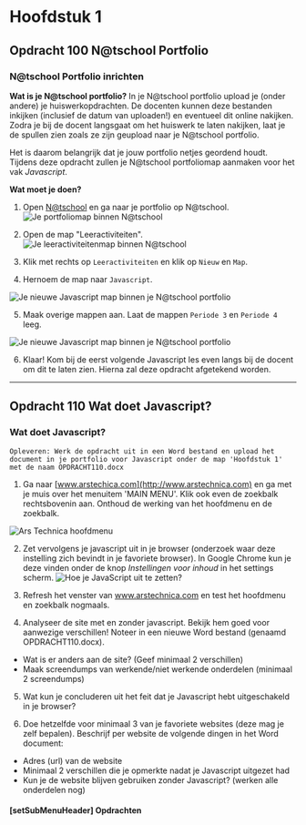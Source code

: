 ﻿# Hoofdstuk 1

## Opdracht 100 N@tschool Portfolio

### N@tschool Portfolio inrichten

**Wat is je N@tschool portfolio?**
In je N@tschool portfolio upload je (onder andere) je huiswerkopdrachten. 
De docenten kunnen deze bestanden inkijken (inclusief de datum van uploaden!) en eventueel dit online nakijken. Zodra je bij de docent langsgaat om het huiswerk te laten nakijken, laat je de spullen zien zoals ze zijn geupload naar je N@tschool portfolio.

Het is daarom belangrijk dat je jouw portfolio netjes geordend houdt. Tijdens deze opdracht zullen je N@tschool portfoliomap aanmaken voor het vak *Javascript*.

**Wat moet je doen?**

1. Open <a href="https://elo.kw1c.nl" target="_blank">N@tschool</a> en ga naar je portfolio op N@tschool.
![Je portfoliomap binnen N@tschool](https://raw.githubusercontent.com/ictacademiekw1c/opdrachten-repository/master/javascript/productie/afbeeldingen/Opdracht100-1.png)

2. Open de map "Leeractiviteiten".
![Je leeractiviteitenmap binnen N@tschool](https://raw.githubusercontent.com/ictacademiekw1c/opdrachten-repository/master/javascript/productie/afbeeldingen/Opdracht100-2.png)

3. Klik met rechts op ``Leeractiviteiten`` en klik op ``Nieuw`` en ``Map``.

4. Hernoem de map naar ``Javascript``.

![Je nieuwe Javascript map binnen je N@tschool portfolio](https://raw.githubusercontent.com/ictacademiekw1c/opdrachten-repository/master/javascript/productie/afbeeldingen/Opdracht100-3.png)

5. Maak overige mappen aan. Laat de mappen ``Periode 3`` en ``Periode 4`` leeg.

![Je nieuwe Javascript map binnen je N@tschool portfolio](https://raw.githubusercontent.com/ictacademiekw1c/opdrachten-repository/master/javascript/productie/afbeeldingen/Opdracht100-4.png)

6. Klaar! Kom bij de eerst volgende Javascript les even langs bij de docent om dit te laten zien. Hierna zal deze opdracht afgetekend worden.

---

## Opdracht 110 Wat doet Javascript?

### Wat doet Javascript?

``Opleveren: Werk de opdracht uit in een Word bestand en upload het document in je portfolio voor Javascript onder de map 'Hoofdstuk 1' met de naam OPDRACHT110.docx``

1. Ga naar [www.arstechica.com](http://www.arstechnica.com) en ga met je muis over het menuitem 'MAIN MENU'. Klik ook even de zoekbalk rechtsbovenin aan. Onthoud de werking van het hoofdmenu en de zoekbalk.

![Ars Technica hoofdmenu](https://raw.githubusercontent.com/ictacademiekw1c/opdrachten-repository/master/javascript/productie/afbeeldingen/opdracht100.png "Ars Technica hoofdmenu")

2. Zet vervolgens je javascript uit in je browser (onderzoek waar deze instelling zich bevindt in je favoriete browser). In Google Chrome kun je deze vinden onder de knop *Instellingen voor inhoud* in het settings scherm.
![Hoe je JavaScript uit te zetten?](https://raw.githubusercontent.com/ictacademiekw1c/opdrachten-repository/master/javascript/productie/afbeeldingen/opdracht100_2.png "Hoe je JavaScript uit te zetten?") 

3. Refresh het venster van www.arstechnica.com en test het hoofdmenu en zoekbalk nogmaals.

4. Analyseer de site met en zonder javascript. Bekijk hem goed voor aanwezige verschillen!
Noteer in een nieuwe Word bestand (genaamd OPDRACHT110.docx).
- Wat is er anders aan de site? (Geef minimaal 2 verschillen)
- Maak screendumps van werkende/niet werkende onderdelen (minimaal 2 screendumps)

5. Wat kun je concluderen uit het feit dat je Javascript hebt uitgeschakeld in je browser?

6. Doe hetzelfde voor minimaal 3 van je favoriete websites (deze mag je zelf bepalen).
Beschrijf per website de volgende dingen in het Word document:

* Adres (url) van de website
* Minimaal 2 verschillen die je opmerkte nadat je Javascript uitgezet had
* Kun je de website blijven gebruiken zonder Javascript? (werken alle onderdelen nog)



#### [setSubMenuHeader] Opdrachten